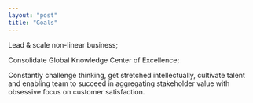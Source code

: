 ```yaml
---
layout: "post"
title: "Goals"
---
```

Lead & scale non-linear business;

Consolidate Global Knowledge Center of Excellence;

Constantly challenge thinking, get stretched intellectually, cultivate talent and enabling team to succeed in aggregating stakeholder value with obsessive focus on customer satisfaction.
